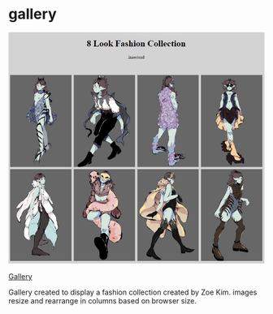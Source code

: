 # gallery

![image](screenshot.jpg)

<a href="https://zsseok.github.io/gallery/">Gallery</a>

Gallery created to display a fashion collection created by Zoe Kim. images resize and rearrange in columns based on browser size. 

